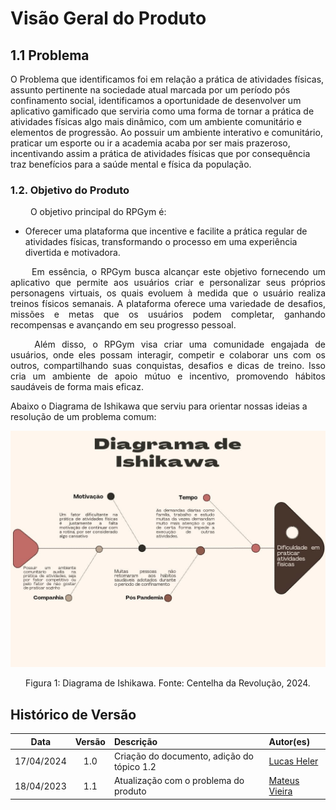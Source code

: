 # Visão Geral do Produto

## 1.1 Problema

O Problema que identificamos foi em relação a prática de atividades físicas, assunto pertinente na sociedade atual marcada por um período pós confinamento social, identificamos a oportunidade de desenvolver um aplicativo gamificado que serviria como uma forma de tornar a prática de atividades físicas algo mais dinâmico, com um ambiente comunitário e elementos de progressão.
Ao possuir um ambiente interativo e comunitário, praticar um esporte ou ir a academia acaba por ser mais prazeroso, incentivando assim a prática de atividades físicas que por consequência traz benefícios para a saúde mental e física da população.


### 1.2. Objetivo do Produto

<p align="justify"> &emsp;&emsp;
O objetivo principal do RPGym é: </p>

- Oferecer uma plataforma que incentive e facilite a prática regular de atividades físicas, transformando o processo em uma experiência divertida e motivadora.

<p align="justify"> &emsp;&emsp;
Em essência, o RPGym busca alcançar este objetivo fornecendo um aplicativo que permite aos usuários criar e personalizar seus próprios personagens virtuais, os quais evoluem à medida que o usuário realiza treinos físicos semanais. A plataforma oferece uma variedade de desafios, missões e metas que os usuários podem completar, ganhando recompensas e avançando em seu progresso pessoal.</p>

<p align="justify"> &emsp;&emsp;
Além disso, o RPGym visa criar uma comunidade engajada de usuários, onde eles possam interagir, competir e colaborar uns com os outros, compartilhando suas conquistas, desafios e dicas de treino. Isso cria um ambiente de apoio mútuo e incentivo, promovendo hábitos saudáveis de forma mais eficaz.</p>

Abaixo o Diagrama de Ishikawa que serviu para orientar nossas ideias a resolução de um problema comum:

![Diagrama de Ishikawa](../assets/ishikawa.jpg)
<div align="center" style="text-align: center">
<p>Figura 1: Diagrama de Ishikawa. Fonte: Centelha da Revolução, 2024.</p>
</div>

## Histórico de Versão

| Data       | Versão | Descrição                                      | Autor(es)                                           |
| :--------: | :----: | :--------------------------------------------- | :-------------------------------------------------- |
| 17/04/2024 |  1.0   | Criação do documento, adição do tópico 1.2    | [Lucas Heler](https://github.com/Akaeboshi)         |
| 18/04/2023 |  1.1   | Atualização com o problema do produto     | [Mateus Vieira](https://github.com/matix0)         |

